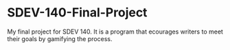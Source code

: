 # SDEV-140-Final-Project
My final project for SDEV 140. It is a program that ecourages writers to meet their goals by gamifying the process.
